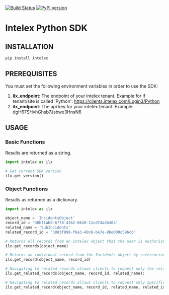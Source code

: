 [![Build Status](https://travis-ci.org/thomassampson/intelex_sdk.svg?branch=v0.0.20)](https://travis-ci.org/thomassampson/intelex_sdk) [![PyPI version](https://badge.fury.io/py/intelex.svg)](https://badge.fury.io/py/intelex)

# Intelex Python SDK

## INSTALLATION

```python
pip install intelex
```

## PREREQUISITES

You must set the following environment variables in order to use the SDK:

1. **ilx_endpoint**: The endpoint of your intelex tenant. Example for if tenant/site is called 'Python': https://clients.intelex.com/Login3/Python
2. **ilx_endpoint**: The api key for your intelex tenant. Example: dgH67SHvhGhsb7Jsbwe3HnsN6

## USAGE

### Basic Functions

Results are returned as a string.

```python
import intelex as ilx

# Get current SDK version
ilx.get_version()
```

### Object Functions

Results as returned as a dictionary.

```python
import intelex as ilx

object_name = 'IncidentsObject'
record_id = 'd0bf1ab9-6ff8-4362-8620-11cd74adb30a'
related_name = 'SubIncidents'
related_record_id = '3883f898-f6a3-40c8-be7e-8be000c596c6'

# Returns all records from an Intelex object that the user is authorized to view
ilx.get_records(object_name)

# Returns an individual record from the Incidents object by referencing the UID of the record
ilx.get_record(object_name, record_id)

# Navigating to related records allows clients to request only the relational data belonging to a parent record.
ilx.get_related_records(object_name, record_id, related_name):

# Navigating to related records allows clients to request only specific relational data belonging to a parent record. 
ilx.get_related_record(object_name, record_id, related_name, related_id)
```